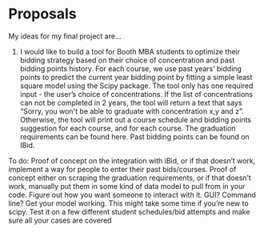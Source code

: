 # Proposals
My ideas for my final project are...

1. I would like to build a tool for Booth MBA students to optimize their bidding strategy based on their choice of concentration and past bidding points history. For each course, we use past years’ bidding points to predict the current year bidding point by fitting a simple least square model using the Scipy package. The tool only has one required input - the user’s choice of concentrations. If the list of concentrations can not be completed in 2 years, the tool will return a text that says “Sorry, you won't be able to graduate with concentration x,y and z”. Otherwise, the tool will print out a course schedule and bidding points suggestion for each course, and for each course. The graduation requirements can be found here. Past bidding points can be found on IBid.

To do: 
Proof of concept on the integration with iBid, or if that doesn’t work, implement a way for people to enter their past bids/courses.
Proof of concept either on scraping the graduation requirements, or if that doesn’t work, manually put them in some kind of data model to pull from in your code. 
Figure out how you want someone to interact with it. GUI? Command line? 
Get your model working. This might take some time if you’re new to scipy.
Test it on a few different student schedules/bid attempts and make sure all your cases are covered



